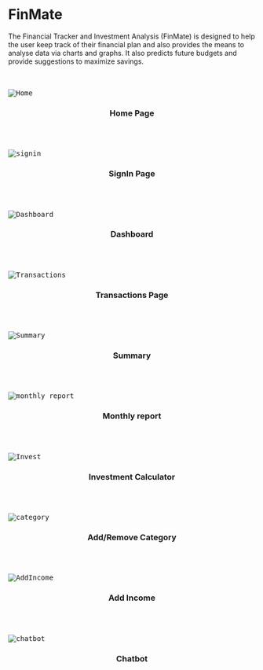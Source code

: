 # FinMate

The Financial Tracker and Investment Analysis (FinMate) is designed to help the user keep track of their financial plan and also provides the means to analyse data via charts and graphs. It also predicts future budgets and provide suggestions to maximize savings.

<br></br>
<kbd>![Home](https://user-images.githubusercontent.com/41748847/188459751-edd38107-9e76-41c0-affa-74e479c9338d.PNG)</kbd>
<h3 align="center">Home Page</h3>
<br></br>

<kbd>![signin](https://user-images.githubusercontent.com/41748847/188459789-2c8e158b-0087-402f-8759-48ad84485e05.PNG)</kbd>
<h3 align="center">SignIn Page</h3>
<br></br>

<kbd>![Dashboard](https://user-images.githubusercontent.com/41748847/188459691-8dd0749d-32a1-4274-bacc-20f6e6c8a2cd.PNG)</kbd>
<h3 align="center">Dashboard</h3>
<br></br>

<kbd>![Transactions](https://user-images.githubusercontent.com/41748847/188459831-b6826849-3d78-475b-99cd-64f9d91cabd5.PNG)</kbd>
<h3 align="center">Transactions Page</h3>
<br></br>

<kbd>![Summary](https://user-images.githubusercontent.com/41748847/188459844-54fa13dd-cc9a-48fc-9bbd-c6f815a85f67.PNG)</kbd>
<h3 align="center">Summary</h3>
<br></br>

<kbd>![monthly_report](https://user-images.githubusercontent.com/41748847/188459856-f7817b10-f38b-446f-9942-0e66a471f77f.PNG)</kbd>
<h3 align="center">Monthly report</h3>
<br></br>

<kbd>![Invest](https://user-images.githubusercontent.com/41748847/188459862-764c52f1-4fcb-4ecb-94e5-4d6f3f14e9c2.PNG)</kbd>
<h3 align="center">Investment Calculator</h3>
<br></br>

<kbd>![category](https://user-images.githubusercontent.com/41748847/188459873-b1bed566-20d8-4e90-8a4e-f2d5d9b9c819.PNG)</kbd>
<h3 align="center">Add/Remove Category</h3>
<br></br>

<kbd>![AddIncome](https://user-images.githubusercontent.com/41748847/188459887-ecf06591-a590-4b2e-8748-c639e71264b0.PNG)</kbd>
<h3 align="center">Add Income</h3>
<br></br>

<kbd>![chatbot](https://user-images.githubusercontent.com/41748847/188459902-ba60228a-2671-46f5-941d-2e8b6247a81e.PNG)</kbd>
<h3 align="center">Chatbot</h3>
<br></br>

